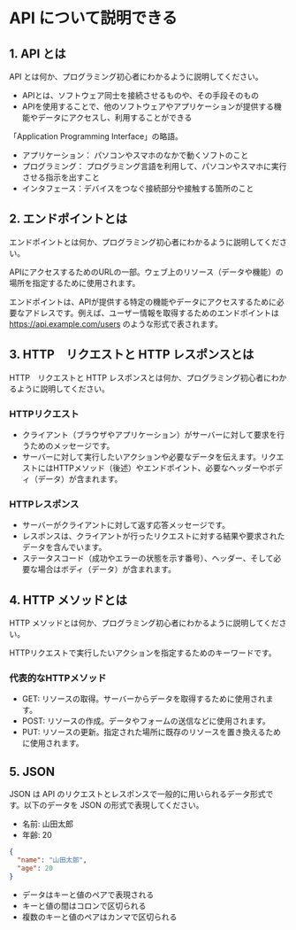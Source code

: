 # API について説明できる

## 1. API とは

API とは何か、プログラミング初心者にわかるように説明してください。

- APIとは、ソフトウェア同士を接続させるものや、その手段そのもの
- APIを使用することで、他のソフトウェアやアプリケーションが提供する機能やデータにアクセスし、利用することができる

「Application Programming Interface」の略語。

- アプリケーション： パソコンやスマホのなかで動くソフトのこと
- プログラミング： プログラミング言語を利用して、パソコンやスマホに実行させる指示を出すこと
- インタフェース：デバイスをつなぐ接続部分や接触する箇所のこと



## 2. エンドポイントとは

エンドポイントとは何か、プログラミング初心者にわかるように説明してください。

APIにアクセスするためのURLの一部。ウェブ上のリソース（データや機能）の場所を指定するために使用されます。

エンドポイントは、APIが提供する特定の機能やデータにアクセスするために必要なアドレスです。例えば、ユーザー情報を取得するためのエンドポイントは https://api.example.com/users のような形式で表されます。

## 3. HTTP　リクエストと HTTP レスポンスとは

HTTP　リクエストと HTTP レスポンスとは何か、プログラミング初心者にわかるように説明してください。

### HTTPリクエスト
- クライアント（ブラウザやアプリケーション）がサーバーに対して要求を行うためのメッセージです。
- サーバーに対して実行したいアクションや必要なデータを伝えます。リクエストにはHTTPメソッド（後述）やエンドポイント、必要なヘッダーやボディ（データ）が含まれます。


### HTTPレスポンス
- サーバーがクライアントに対して返す応答メッセージです。
- レスポンスは、クライアントが行ったリクエストに対する結果や要求されたデータを含んでいます。
- ステータスコード（成功やエラーの状態を示す番号）、ヘッダー、そして必要な場合はボディ（データ）が含まれます。

## 4. HTTP メソッドとは

HTTP メソッドとは何か、プログラミング初心者にわかるように説明してください。

HTTPリクエストで実行したいアクションを指定するためのキーワードです。

### 代表的なHTTPメソッド
- GET: リソースの取得。サーバーからデータを取得するために使用されます。
- POST: リソースの作成。データやフォームの送信などに使用されます。
- PUT: リソースの更新。指定された場所に既存のリソースを置き換えるために使用されます。

## 5. JSON

JSON は API のリクエストとレスポンスで一般的に用いられるデータ形式です。以下のデータを JSON の形式で表現してください。

- 名前: 山田太郎
- 年齢: 20

```json
{
  "name": "山田太郎",
  "age": 20
}
```
- データはキーと値のペアで表現される
- キーと値の間はコロンで区切られる
- 複数のキーと値のペアはカンマで区切られる

